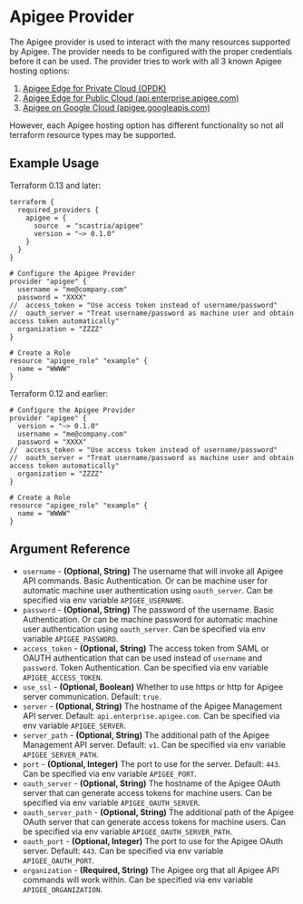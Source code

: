 # Apigee Provider
The Apigee provider is used to interact with the many resources supported by Apigee.  The provider needs to be
configured with the proper credentials before it can be used.  The provider tries to work with all 3 known Apigee
hosting options:
1. [Apigee Edge for Private Cloud (OPDK)](https://apidocs.apigee.com/apis)
2. [Apigee Edge for Public Cloud (api.enterprise.apigee.com)](https://apidocs.apigee.com/apis)
3. [Apigee on Google Cloud (apigee.googleapis.com)](https://cloud.google.com/apigee/docs/reference)

However, each Apigee hosting option has different functionality so not all terraform resource types may be supported.
## Example Usage
Terraform 0.13 and later:
```hcl
terraform {
  required_providers {
    apigee = {
      source  = "scastria/apigee"
      version = "~> 0.1.0"
    }
  }
}

# Configure the Apigee Provider
provider "apigee" {
  username = "me@company.com"
  password = "XXXX"
//  access_token = "Use access token instead of username/password"
//  oauth_server = "Treat username/password as machine user and obtain access token automatically"
  organization = "ZZZZ"
}

# Create a Role
resource "apigee_role" "example" {
  name = "WWWW"
}
```
Terraform 0.12 and earlier:
```hcl
# Configure the Apigee Provider
provider "apigee" {
  version = "~> 0.1.0"
  username = "me@company.com"
  password = "XXXX"
//  access_token = "Use access token instead of username/password"
//  oauth_server = "Treat username/password as machine user and obtain access token automatically"
  organization = "ZZZZ"
}

# Create a Role
resource "apigee_role" "example" {
  name = "WWWW"
}
```
## Argument Reference
* `username` - **(Optional, String)** The username that will invoke all Apigee API commands. Basic Authentication. Or can be machine user for automatic machine user authentication using `oauth_server`. Can be specified via env variable `APIGEE_USERNAME`.
* `password` - **(Optional, String)** The password of the username. Basic Authentication. Or can be machine password for automatic machine user authentication using `oauth_server`. Can be specified via env variable `APIGEE_PASSWORD`.
* `access_token` - **(Optional, String)** The access token from SAML or OAUTH authentication that can be used instead of `username` and `password`. Token Authentication. Can be specified via env variable `APIGEE_ACCESS_TOKEN`.
* `use_ssl` - **(Optional, Boolean)** Whether to use https or http for Apigee server communication. Default: `true`.
* `server` - **(Optional, String)** The hostname of the Apigee Management API server. Default: `api.enterprise.apigee.com`. Can be specified via env variable `APIGEE_SERVER`.
* `server_path` - **(Optional, String)** The additional path of the Apigee Management API server. Default: `v1`. Can be specified via env variable `APIGEE_SERVER_PATH`.
* `port` - **(Optional, Integer)** The port to use for the server. Default: `443`. Can be specified via env variable `APIGEE_PORT`.
* `oauth_server` - **(Optional, String)** The hostname of the Apigee OAuth server that can generate access tokens for machine users. Can be specified via env variable `APIGEE_OAUTH_SERVER`.
* `oauth_server_path` - **(Optional, String)** The additional path of the Apigee OAuth server that can generate access tokens for machine users. Can be specified via env variable `APIGEE_OAUTH_SERVER_PATH`.
* `oauth_port` - **(Optional, Integer)** The port to use for the Apigee OAuth server. Default: `443`. Can be specified via env variable `APIGEE_OAUTH_PORT`.
* `organization` - **(Required, String)** The Apigee org that all Apigee API commands will work within. Can be specified via env variable `APIGEE_ORGANIZATION`.
